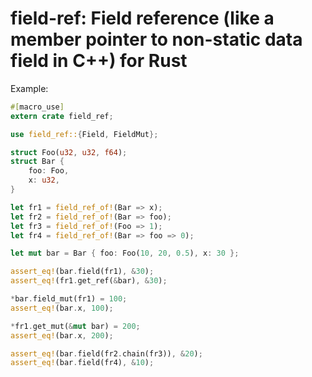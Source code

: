 # field-ref: Field reference (like a member pointer to non-static data field in C++) for Rust

Example:

```Rust
#[macro_use]
extern crate field_ref;

use field_ref::{Field, FieldMut};

struct Foo(u32, u32, f64);
struct Bar {
    foo: Foo,
    x: u32,
}

let fr1 = field_ref_of!(Bar => x);
let fr2 = field_ref_of!(Bar => foo);
let fr3 = field_ref_of!(Foo => 1);
let fr4 = field_ref_of!(Bar => foo => 0);

let mut bar = Bar { foo: Foo(10, 20, 0.5), x: 30 };

assert_eq!(bar.field(fr1), &30);
assert_eq!(fr1.get_ref(&bar), &30);

*bar.field_mut(fr1) = 100;
assert_eq!(bar.x, 100);

*fr1.get_mut(&mut bar) = 200;
assert_eq!(bar.x, 200);

assert_eq!(bar.field(fr2.chain(fr3)), &20);
assert_eq!(bar.field(fr4), &10);
```
